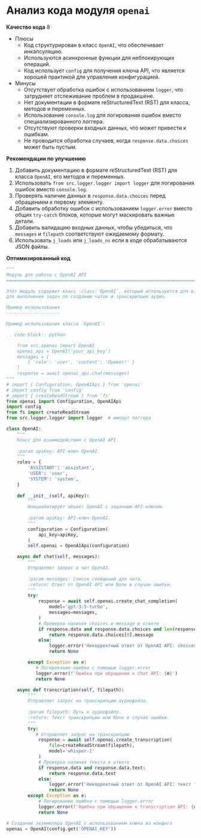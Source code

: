 # Анализ кода модуля `openai`

**Качество кода**
8
-  Плюсы
    - Код структурирован в класс `OpenAI`, что обеспечивает инкапсуляцию.
    - Используются асинхронные функции для неблокирующих операций.
    - Код использует `config` для получения ключа API, что является хорошей практикой для управления конфигурацией.
-  Минусы
    - Отсутствует обработка ошибок с использованием `logger`, что затрудняет отслеживание проблем в продакшене.
    - Нет документации в формате reStructuredText (RST) для класса, методов и переменных.
    - Использование `console.log` для логирования ошибок вместо специализированного логгера.
    - Отсутствуют проверки входных данных, что может привести к ошибкам.
    - Не проводится обработка случаев, когда `response.data.choices` может быть пустым.

**Рекомендации по улучшению**

1.  Добавить документацию в формате reStructuredText (RST) для класса `OpenAI`, его методов и переменных.
2.  Использовать `from src.logger.logger import logger` для логирования ошибок вместо `console.log`.
3.  Проверять наличие данных в `response.data.choices` перед обращением к первому элементу.
4.  Добавить обработку ошибок с использованием `logger.error` вместо общих `try-catch` блоков, которые могут маскировать важные детали.
5.  Добавить валидацию входных данных, чтобы убедиться, что `messages` и `filepath` соответствуют ожидаемому формату.
6.  Использовать `j_loads` или `j_loads_ns` если в коде обрабатываются JSON файлы.

**Оптимизированный код**

```python
"""
Модуль для работы с OpenAI API
=========================================================================================

Этот модуль содержит класс :class:`OpenAI`, который используется для взаимодействия с OpenAI API
для выполнения задач по созданию чатов и транскрипции аудио.

Пример использования
--------------------

Пример использования класса `OpenAI`:

.. code-block:: python

    from src.openai import OpenAI
    openai_api = OpenAI('your_api_key')
    messages = [
        { 'role': 'user', 'content': 'Привет!' }
    ]
    response = await openai_api.chat(messages)
"""
# import { Configuration, OpenAIApi } from 'openai'
# import config from 'config'
# import { createReadStream } from 'fs'
from openai import Configuration, OpenAIApi
import config
from fs import createReadStream
from src.logger.logger import logger  # импорт логгера

class OpenAI:
    """
    Класс для взаимодействия с OpenAI API.
    
    :param apiKey: API-ключ OpenAI.
    """
    roles = {
        'ASSISTANT': 'assistant',
        'USER': 'user',
        'SYSTEM': 'system',
    }
    
    def __init__(self, apiKey):
        """
        Инициализирует объект OpenAI с заданным API-ключом.
        
        :param apiKey: API-ключ OpenAI.
        """
        configuration = Configuration(
            api_key=apiKey,
        )
        self.openai = OpenAIApi(configuration)

    async def chat(self, messages):
        """
        Отправляет запрос в чат OpenAI.
        
        :param messages: Список сообщений для чата.
        :return: Ответ от OpenAI API или None в случае ошибки.
        """
        try:
            response = await self.openai.create_chat_completion(
                model='gpt-3.5-turbo',
                messages=messages,
            )
            # Проверка наличия choices и message в ответе
            if response.data and response.data.choices and len(response.data.choices) > 0:
                return response.data.choices[0].message
            else:
                logger.error('Некорректный ответ от OpenAI API: choices отсутствуют или пусты')
                return None

        except Exception as e:
           # Логирование ошибки с помощью logger.error
           logger.error(f'Ошибка при обращении к chat API: {e}')
           return None

    async def transcription(self, filepath):
        """
        Отправляет запрос на транскрипцию аудиофайла.
        
        :param filepath: Путь к аудиофайлу.
        :return: Текст транскрипции или None в случае ошибки.
        """
        try:
           # Отправляет запрос на транскрипцию
            response = await self.openai.create_transcription(
                file=createReadStream(filepath),
                model='whisper-1'
            )
            # Проверка наличия текста в ответе
            if response.data and response.data.text:
                return response.data.text
            else:
                logger.error('Некорректный ответ от OpenAI API: текст транскрипции отсутствует')
                return None
        except Exception as e:
            # Логирование ошибки с помощью logger.error
            logger.error(f'Ошибка при обращении к transcription API: {e}')
            return None

# Создание экземпляра OpenAI с использованием ключа из конфига
openai = OpenAI(config.get('OPENAI_KEY'))
```